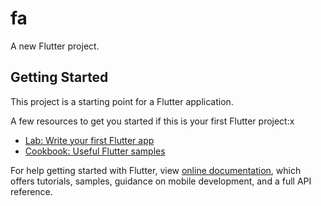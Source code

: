 # fa

A new Flutter project.

## Getting Started

This project is a starting point for a Flutter application.

A few resources to get you started if this is your first Flutter project:x

- [Lab: Write your first Flutter app](https://flutter.dev/docs/get-started/codelab)
- [Cookbook: Useful Flutter samples](https://flutter.dev/docs/cookbook)

For help getting started with Flutter, view
[online documentation](https://flutter.dev/docs), which offers tutorials,
samples, guidance on mobile development, and a full API reference.
